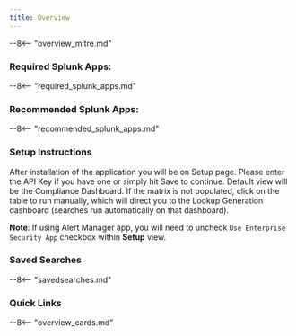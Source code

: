 ```yaml
---
title: Overview
---
```


--8<-- "overview_mitre.md"

### Required Splunk Apps:
--8<-- "required_splunk_apps.md"

### Recommended Splunk Apps:
--8<-- "recommended_splunk_apps.md"

### Setup Instructions
After installation of the application you will be on Setup page.  Please enter the API Key if you have one or simply hit Save to continue.  Default view will be the Compliance Dashboard.  If the matrix is not populated, click on the table to run manually, which will direct you to the Lookup Generation dashboard (searches run automatically on that dashboard).

__Note__: If using Alert Manager app, you will need to uncheck ```Use Enterprise Security App``` checkbox within __Setup__ view.

### Saved Searches
--8<-- "savedsearches.md"

### Quick Links

--8<-- "overview_cards.md"
